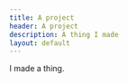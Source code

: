 ```yaml
---
title: A project
header: A project
description: A thing I made
layout: default
---
```


I made a thing.

